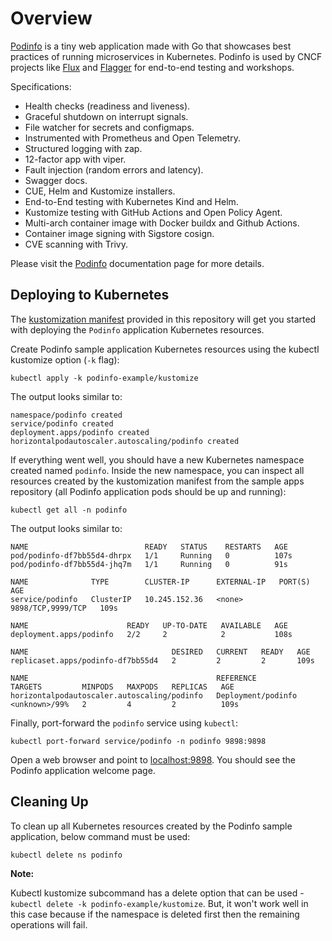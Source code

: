 # Overview

[Podinfo](https://github.com/stefanprodan/podinfo) is a tiny web application made with Go that showcases best practices of running microservices in Kubernetes. Podinfo is used by CNCF projects like [Flux](https://github.com/fluxcd/flux2) and [Flagger](https://github.com/fluxcd/flagger) for end-to-end testing and workshops.

Specifications:

- Health checks (readiness and liveness).
- Graceful shutdown on interrupt signals.
- File watcher for secrets and configmaps.
- Instrumented with Prometheus and Open Telemetry.
- Structured logging with zap.
- 12-factor app with viper.
- Fault injection (random errors and latency).
- Swagger docs.
- CUE, Helm and Kustomize installers.
- End-to-End testing with Kubernetes Kind and Helm.
- Kustomize testing with GitHub Actions and Open Policy Agent.
- Multi-arch container image with Docker buildx and Github Actions.
- Container image signing with Sigstore cosign.
- CVE scanning with Trivy.

Please visit the [Podinfo](https://github.com/stefanprodan/podinfo) documentation page for more details.

## Deploying to Kubernetes

The [kustomization manifest](kustomize/kustomization.yaml) provided in this repository will get you started with deploying the `Podinfo` application Kubernetes resources.

Create Podinfo sample application Kubernetes resources using the kubectl kustomize option (`-k` flag):

```shell
kubectl apply -k podinfo-example/kustomize
```

The output looks similar to:

```text
namespace/podinfo created
service/podinfo created
deployment.apps/podinfo created
horizontalpodautoscaler.autoscaling/podinfo created
```

If everything went well, you should have a new Kubernetes namespace created named `podinfo`. Inside the new namespace, you can inspect all resources created by the kustomization manifest from the sample apps repository (all Podinfo application pods should be up and running):

```shell
kubectl get all -n podinfo
```

The output looks similar to:

```text
NAME                          READY   STATUS    RESTARTS   AGE
pod/podinfo-df7bb55d4-dhrpx   1/1     Running   0          107s
pod/podinfo-df7bb55d4-jhq7m   1/1     Running   0          91s

NAME              TYPE        CLUSTER-IP      EXTERNAL-IP   PORT(S)             AGE
service/podinfo   ClusterIP   10.245.152.36   <none>        9898/TCP,9999/TCP   109s

NAME                      READY   UP-TO-DATE   AVAILABLE   AGE
deployment.apps/podinfo   2/2     2            2           108s

NAME                                DESIRED   CURRENT   READY   AGE
replicaset.apps/podinfo-df7bb55d4   2         2         2       109s

NAME                                          REFERENCE            TARGETS         MINPODS   MAXPODS   REPLICAS   AGE
horizontalpodautoscaler.autoscaling/podinfo   Deployment/podinfo   <unknown>/99%   2         4         2          109s
```

Finally, port-forward the `podinfo` service using `kubectl`:

```shell
kubectl port-forward service/podinfo -n podinfo 9898:9898
```

Open a web browser and point to [localhost:9898](http://localhost:9898/). You should see the Podinfo application welcome page.

## Cleaning Up

To clean up all Kubernetes resources created by the Podinfo sample application, below command must be used:

```shell
kubectl delete ns podinfo
```

**Note:**

Kubectl kustomize subcommand has a delete option that can be used - `kubectl delete -k podinfo-example/kustomize`. But, it won't work well in this case because if the namespace is deleted first then the remaining operations will fail.
